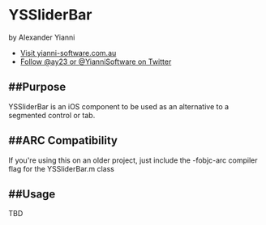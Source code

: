 # YSSliderBar

by Alexander Yianni

  * [Visit yianni-software.com.au][1]
  * [Follow @ay23 or @YianniSoftware on Twitter][2]

##Purpose
--------------

YSSliderBar is an iOS component to be used as an alternative to a segmented control or tab.

##ARC Compatibility
------------------

If you're using this on an older project, just include the -fobjc-arc compiler flag for the YSSliderBar.m class

##Usage
------------------
TBD

[1]: http://yianni-software.com.au/ "yianni software"
[2]: http://twitter.com/ay23/ "@ay23 on Twitter"
